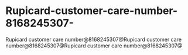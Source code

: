 # Rupicard-customer-care-number-8168245307-
Rupicard customer care number@8168245307@Rupicard customer care number@8168245307@Rupicard customer care number@8168245307@
